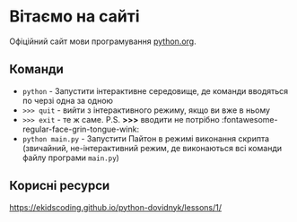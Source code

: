 # Вітаємо на сайті

Офіційний сайт мови програмування [python.org](https://www.python.org/).

## Команди

* `python` - Запустити інтерактивне середовище, де команди вводяться по черзі одна за одною
* `>>> quit` - вийти з інтерактивного режиму, якщо ви вже в ньому
* `>>> exit` - те ж саме. P.S. **>>>** вводити не потрібно :fontawesome-regular-face-grin-tongue-wink:
* `python main.py` - Запустити Пайтон в режимі виконання скрипта (звичайний, не-інтерактивний режим, де виконаються всі команди файлу програми `main.py`)
## Корисні ресурси

https://ekidscoding.github.io/python-dovidnyk/lessons/1/
